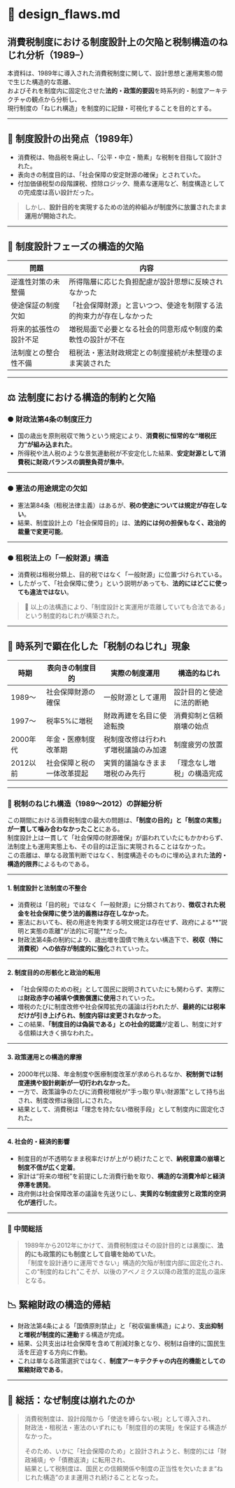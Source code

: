 # 📄 design_flaws.md  
## 消費税制度における制度設計上の欠陥と税制構造のねじれ分析（1989–）

本資料は、1989年に導入された消費税制度に関して、設計思想と運用実態の間で生じた構造的な乖離、  
およびそれを制度内に固定化させた**法的・政策的要因**を時系列的・制度アーキテクチャの観点から分析し、  
現行制度の「ねじれ構造」を制度的に記録・可視化することを目的とする。

---

## 🧱 制度設計の出発点（1989年）

- 消費税は、物品税を廃止し、「公平・中立・簡素」な税制を目指して設計された。
- 表向きの制度目的は、「社会保障の安定財源の確保」とされていた。
- 付加価値税型の段階課税、控除ロジック、簡素な運用など、制度構造としての完成度は高い設計だった。

> しかし、**設計目的を実現するための法的枠組みが制度外に放置されたまま運用が開始された**。

---

## 🧨 制度設計フェーズの構造的欠陥

| 問題 | 内容 |
|------|------|
| 逆進性対策の未整備 | 所得階層に応じた負担配慮が設計思想に反映されなかった |
| 使途保証の制度欠如 | 「社会保障財源」と言いつつ、使途を制限する法的拘束力が存在しなかった |
| 将来的拡張性の設計不足 | 増税局面で必要となる社会的同意形成や制度的柔軟性の設計が不在 |
| 法制度との整合性不備 | 租税法・憲法財政規定との制度接続が未整理のまま実装された |

---

## ⚖️ 法制度における構造的制約と欠陥

### ● 財政法第4条の制度圧力

- 国の歳出を原則税収で賄うという規定により、**消費税に恒常的な“増税圧力”が組み込まれた**。
- 所得税や法人税のような景気連動税が不安定化した結果、**安定財源として消費税に財政バランスの調整負荷が集中**。

---

### ● 憲法の用途規定の欠如

- 憲法第84条（租税法律主義）はあるが、**税の使途については規定が存在しない**。
- 結果、制度設計上の「社会保障目的」は、**法的には何の担保もなく、政治的裁量で変更可能**。

---

### ● 租税法上の「一般財源」構造

- 消費税は租税分類上、目的税ではなく「一般財源」に位置づけられている。
- したがって、「社会保障に使う」という説明があっても、**法的にはどこに使っても違法ではない**。

> 📌 以上の法構造により、「制度設計と実運用が乖離していても合法である」という制度的ねじれが構築された。

---

## 🔁 時系列で顕在化した「税制のねじれ」現象

| 時期 | 表向きの制度目的 | 実際の制度運用 | 構造的ねじれ |
|------|------------------|----------------|----------------|
| 1989〜 | 社会保障財源の確保 | 一般財源として運用 | 設計目的と使途に法的断絶 |
| 1997〜 | 税率5%に増税 | 財政再建を名目に使途転換 | 消費抑制と信頼崩壊の始点 |
| 2000年代 | 年金・医療制度改革期 | 税制度改修は行われず増税議論のみ加速 | 制度疲労の放置 |
| 2012以前 | 社会保障と税の一体改革提起 | 実質的議論なきまま増税のみ先行 | 「理念なし増税」の構造完成 |

---

### 🧩 税制のねじれ構造（1989〜2012）の詳細分析

この期間における消費税制度の最大の問題は、**「制度の目的」と「制度の実態」が一貫して噛み合わなかったこと**にある。  
制度設計上は一貫して「社会保障の財源確保」が謳われていたにもかかわらず、法制度上も運用実態上も、その目的は正当に実現されることはなかった。  
この乖離は、単なる政策判断ではなく、制度構造そのものに埋め込まれた**法的・構造的限界**によるものである。

---

#### 1. 制度設計と法制度の不整合

- 消費税は「目的税」ではなく「一般財源」に分類されており、**徴収された税金を社会保障に使う法的義務は存在しなかった**。
- 憲法においても、税の用途を拘束する明文規定は存在せず、政府による**“説明と実態の乖離”が法的に可能**だった。
- 財政法第4条の制約により、歳出増を国債で賄えない構造下で、**税収（特に消費税）への依存が制度的に強化**されていった。

---

#### 2. 制度目的の形骸化と政治的転用

- 「社会保障のための税」として国民に説明されていたにも関わらず、実際には**財政赤字の補填や債務償還に使用**されていった。
- 増税のたびに制度改修や社会保障拡充の議論は行われたが、**最終的には税率だけが引き上げられ、制度内容は変更されなかった**。
- この結果、**「制度目的は偽装である」との社会的認識**が定着し、制度に対する信頼は大きく損なわれた。

---

#### 3. 政策運用との構造的摩擦

- 2000年代以降、年金制度や医療制度改革が求められるなか、**税制側では制度連携や設計刷新が一切行われなかった**。
- 一方で、政策論争のたびに消費税増税が“手っ取り早い財源策”として持ち出され、制度改修は後回しにされた。
- 結果として、消費税は「理念を持たない徴税手段」として制度内に固定化された。

---

#### 4. 社会的・経済的影響

- 制度目的が不透明なまま税率だけが上がり続けたことで、**納税意識の崩壊と制度不信が広く定着**。
- 家計は“将来の増税”を前提にした消費行動を取り、**構造的な消費冷却と経済停滞を誘発**。
- 政府側は社会保障改革の議論を先送りにし、**実質的な制度疲労と政策的空洞化が進行**した。

---

### 📌 中間総括

> 1989年から2012年にかけて、消費税制度はその設計目的とは裏腹に、**法的にも政策的にも制度として自壊を始めていた**。  
> 「制度を設計通りに運用できない」構造的欠陥が制度内部に固定化され、  
> この“制度的ねじれ”こそが、以後のアベノミクス以降の政策的混乱の温床となる。


## 📉 緊縮財政の構造的帰結

- 財政法第4条による「国債原則禁止」と「税収偏重構造」により、**支出抑制と増税が制度的に連動**する構造が完成。
- 結果、公共支出は社会保障を含めて削減対象となり、税制は自律的に国民生活を圧迫する方向に作動。
- これは単なる政策選択ではなく、**制度アーキテクチャの内在的機能としての緊縮財政である**。

---

## 📌 総括：なぜ制度は崩れたのか

> 消費税制度は、設計段階から「使途を縛らない税」として導入され、  
> 財政法・租税法・憲法のいずれにも「制度目的の実現」を保証する構造がなかった。  
>  
> そのため、いかに「社会保障のため」と設計されようと、制度的には「財政補填」や「債務返済」に転用され、  
> 結果として税制度は、国民との信頼関係や制度の正当性を欠いたまま“ねじれた構造”のまま運用され続けることとなった。

